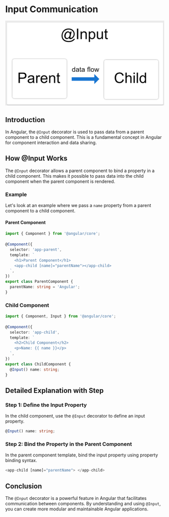 # Input Communication

![Alt text](img/input.png)

## Introduction
In Angular, the `@Input` decorator is used to pass data from a parent component to a child component. This is a fundamental concept in Angular for component interaction and data sharing.

## How @Input Works
The `@Input` decorator allows a parent component to bind a property in a child component. This makes it possible to pass data into the child component when the parent component is rendered.

### Example
Let's look at an example where we pass a `name` property from a parent component to a child component.

#### Parent Component

```typescript
import { Component } from '@angular/core';

@Component({
  selector: 'app-parent',
  template: `
    <h1>Parent Component</h1>
    <app-child [name]="parentName"></app-child>
  `,
})
export class ParentComponent {
  parentName: string = 'Angular';
}
```

### Child Component

```typescript
import { Component, Input } from '@angular/core';

@Component({
  selector: 'app-child',
  template: `
    <h2>Child Component</h2>
    <p>Name: {{ name }}</p>
  `,
})
export class ChildComponent {
  @Input() name: string;
}
```
## Detailed Explanation with Step

### Step 1: Define the Input Property
In the child component, use the `@Input` decorator to define an input property.

```typescript
@Input() name: string;
```

### Step 2:  Bind the Property in the Parent Component
In the parent component template, bind the input property using property binding syntax.

```typescript 
<app-child [name]="parentName"> </app-child>
``` 


## Conclusion
The `@Input` decorator is a powerful feature in Angular that facilitates communication between components. By understanding and using `@Input`, you can create more modular and maintainable Angular applications.
